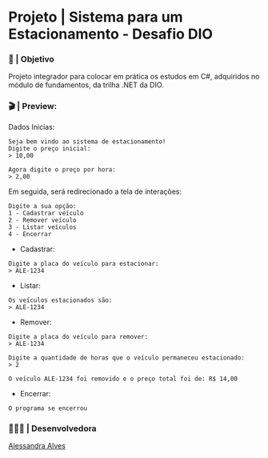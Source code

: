 #  Projeto | Sistema para um Estacionamento - Desafio DIO

### 🎯 | Objetivo
Projeto integrador para colocar em prática os estudos em C#, adquiridos no módulo de fundamentos, da trilha .NET da DIO.

### 🎬 | Preview:

Dados Inicias:
```
Seja bem vindo ao sistema de estacionamento!
Digite o preço inicial:
> 10,00
```
```
Agora digite o preço por hora:
> 2,00
```
Em seguida, será redirecionado a tela de interações:

```
Digite a sua opção:
1 - Cadastrar veículo
2 - Remover veículo
3 - Listar veículos
4 - Encerrar
```

* Cadastrar: 

```
Digite a placa do veículo para estacionar:
> ALE-1234
```

* Listar:
```
Os veículos estacionados são:     
> ALE-1234
```
* Remover:
```
Digite a placa do veículo para remover:
> ALE-1234
```
```
Digite a quantidade de horas que o veículo permaneceu estacionado:
> 2 
```
```
O veículo ALE-1234 foi removido e o preço total foi de: R$ 14,00
```
* Encerrar:

```
O programa se encerrou
```

### 👩🏻‍💻 | Desenvolvedora 

[Alessandra Alves](https://github.com/ale-alves)
